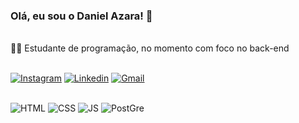### Olá, eu sou o Daniel Azara! 🫡

<br>
🐱‍💻 Estudante de programação, no momento com foco no back-end
<br>
<br>

<a target="_blank"> [![Instagram](https://img.shields.io/badge/Instagram-E4405F?style=for-the-badge&logo=instagram&logoColor=white)](https://www.instagram.com/azara.daniel/)</a> <a target="_blank">[![Linkedin](https://img.shields.io/badge/LinkedIn-0077B5?style=for-the-badge&logo=linkedin&logoColor=white)](https://www.linkedin.com/in/daniel-azara/)</a> <a target="_blank">[![Gmail](https://img.shields.io/badge/Gmail-D14836?style=for-the-badge&logo=gmail&logoColor=white)](mailto:danielazara04@gmail.com)</a>


<div style="display:inline_block"><br>
  <img alt="HTML" src="https://img.shields.io/badge/HTML5-E34F26?style=for-the-badge&logo=html5&logoColor=white" >
  <img alt="CSS" src="https://img.shields.io/badge/CSS-239120?&style=for-the-badge&logo=css3&logoColor=white" >
  <img alt="JS" src="https://img.shields.io/badge/JavaScript-F7DF1E?style=for-the-badge&logo=javascript&logoColor=black" >
  <img alt="PostGre" src="https://img.shields.io/badge/PostgreSQL-316192?style=for-the-badge&logo=postgresql&logoColor=white" >
</div>
